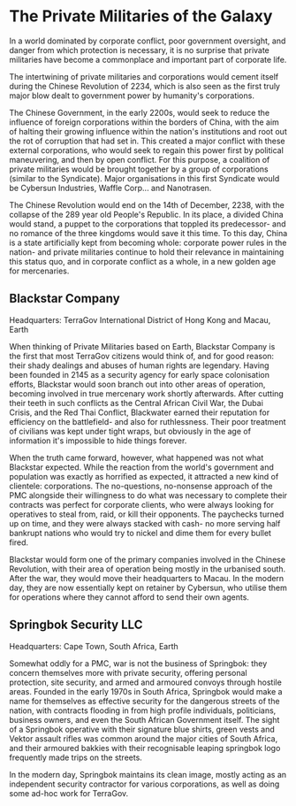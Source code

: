 # The Private Militaries of the Galaxy

In a world dominated by corporate conflict, poor government oversight, and danger from which protection is necessary, it is no surprise that private militaries have become a commonplace and important part of corporate life.

The intertwining of private militaries and corporations would cement itself during the Chinese Revolution of 2234, which is also seen as the first truly major blow dealt to government power by humanity's corporations.

The Chinese Government, in the early 2200s, would seek to reduce the influence of foreign corporations within the borders of China, with the aim of halting their growing influence within the nation's institutions and root out the rot of corruption that had set in. This created a major conflict with these external corporations, who would seek to regain this power first by political maneuvering, and then by open conflict. For this purpose, a coalition of private militaries would be brought together by a group of corporations (similar to the Syndicate). Major organisations in this first Syndicate would be Cybersun Industries, Waffle Corp... and Nanotrasen.

The Chinese Revolution would end on the 14th of December, 2238, with the collapse of the 289 year old People's Republic. In its place, a divided China would stand, a puppet to the corporations that toppled its predecessor- and no romance of the three kingdoms would save it this time. To this day, China is a state artificially kept from becoming whole: corporate power rules in the nation- and private militaries continue to hold their relevance in maintaining this status quo, and in corporate conflict as a whole, in a new golden age for mercenaries.

## Blackstar Company
Headquarters: TerraGov International District of Hong Kong and Macau, Earth

When thinking of Private Militaries based on Earth, Blackstar Company is the first that most TerraGov citizens would think of, and for good reason: their shady dealings and abuses of human rights are legendary. Having been founded in 2145 as a security agency for early space colonisation efforts, Blackstar would soon branch out into other areas of operation, becoming involved in true mercenary work shortly afterwards. After cutting their teeth in such conflicts as the Central African Civil War, the Dubai Crisis, and the Red Thai Conflict, Blackwater earned their reputation for efficiency on the battlefield- and also for ruthlessness. Their poor treatment of civilians was kept under tight wraps, but obviously in the age of information it's impossible to hide things forever.

When the truth came forward, however, what happened was not what Blackstar expected. While the reaction from the world's government and population was exactly as horrified as expected, it attracted a new kind of clientele: corporations. The no-questions, no-nonsense approach of the PMC alongside their willingness to do what was necessary to complete their contracts was perfect for corporate clients, who were always looking for operatives to steal from, raid, or kill their opponents. The paychecks turned up on time, and they were always stacked with cash- no more serving half bankrupt nations who would try to nickel and dime them for every bullet fired.

Blackstar would form one of the primary companies involved in the Chinese Revolution, with their area of operation being mostly in the urbanised south. After the war, they would move their headquarters to Macau. In the modern day, they are now essentially kept on retainer by Cybersun, who utilise them for operations where they cannot afford to send their own agents.

## Springbok Security LLC
Headquarters: Cape Town, South Africa, Earth

Somewhat oddly for a PMC, war is not the business of Springbok: they concern themselves more with private security, offering personal protection, site security, and armed and armoured convoys through hostile areas. Founded in the early 1970s in South Africa, Springbok would make a name for themselves as effective security for the dangerous streets of the nation, with contracts flooding in from high profile individuals, politicians, business owners, and even the South African Government itself. The sight of a Springbok operative with their signature blue shirts, green vests and Vektor assault rifles was common around the major cities of South Africa, and their armoured bakkies with their recognisable leaping springbok logo frequently made trips on the streets.

In the modern day, Springbok maintains its clean image, mostly acting as an independent security contractor for various corporations, as well as doing some ad-hoc work for TerraGov.

